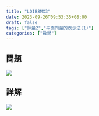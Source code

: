 ```yaml
---
title: "LOIB8MX3"
date: 2023-09-26T09:53:35+08:00
draft: false
tags: ["評量2","平面向量的表示法(1)"]
categories: ["數學"]
---
```

<!--more-->

## 問題
<img src="/posts/solution/LOIB8MX3-q.png">

## 詳解
<img src="/posts/solution/LOIB8MX3-sol.png">
